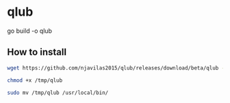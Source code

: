 # qlub

go build -o qlub

## How to install

```bash
wget https://github.com/njavilas2015/qlub/releases/download/beta/qlub -O /tmp/qlub

chmod +x /tmp/qlub

sudo mv /tmp/qlub /usr/local/bin/
```